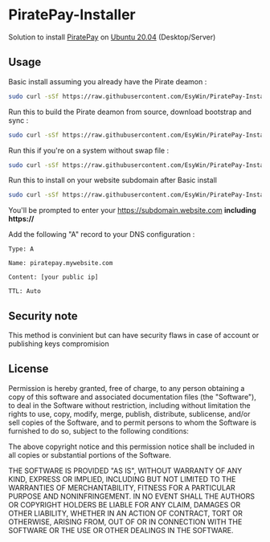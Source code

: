 # PiratePay-Installer

Solution to install [PiratePay](https://github.com/CryptocurrencyCheckout/PiratePay) on [Ubuntu 20.04](https://ubuntu.com/download) (Desktop/Server)

## Usage

Basic install assuming you already have the Pirate deamon :

```bash
sudo curl -sSf https://raw.githubusercontent.com/EsyWin/PiratePay-Installer/main/install.sh | bash
```

Run this to build the Pirate deamon from source, download bootstrap and sync :

```bash
sudo curl -sSf https://raw.githubusercontent.com/EsyWin/PiratePay-Installer/main/get-pirate.sh | bash
```

Run this if you're on a system without swap file :

```bash
sudo curl -sSf https://raw.githubusercontent.com/EsyWin/PiratePay-Installer/main/create-swap.sh | bash
```

Run this to install on your website subdomain after Basic install

```bash
sudo curl -sSf https://raw.githubusercontent.com/EsyWin/PiratePay-Installer/main/subdomain.sh | bash
```

You'll be prompted to enter your https://subdomain.website.com **including https://**

Add the following "A" record to your DNS configuration :

```
Type: A

Name: piratepay.mywebsite.com

Content: [your public ip]

TTL: Auto
```

## Security note

This method is convinient but can have security flaws in case of account or publishing keys compromision

## License

Permission is hereby granted, free of charge, to any person obtaining a copy of this software and associated documentation files (the "Software"), to deal in the Software without restriction, including without limitation the rights to use, copy, modify, merge, publish, distribute, sublicense, and/or sell copies of the Software, and to permit persons to whom the Software is furnished to do so, subject to the following conditions:

The above copyright notice and this permission notice shall be included in all copies or substantial portions of the Software.

THE SOFTWARE IS PROVIDED "AS IS", WITHOUT WARRANTY OF ANY KIND, EXPRESS OR IMPLIED, INCLUDING BUT NOT LIMITED TO THE WARRANTIES OF MERCHANTABILITY, FITNESS FOR A PARTICULAR PURPOSE AND NONINFRINGEMENT. IN NO EVENT SHALL THE AUTHORS OR COPYRIGHT HOLDERS BE LIABLE FOR ANY CLAIM, DAMAGES OR OTHER LIABILITY, WHETHER IN AN ACTION OF CONTRACT, TORT OR OTHERWISE, ARISING FROM, OUT OF OR IN CONNECTION WITH THE SOFTWARE OR THE USE OR OTHER DEALINGS IN THE SOFTWARE.

